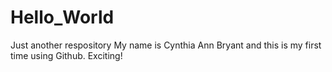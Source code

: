 # Hello_World
Just another respository
My name is Cynthia Ann Bryant and this is my first time using Github. Exciting! 
